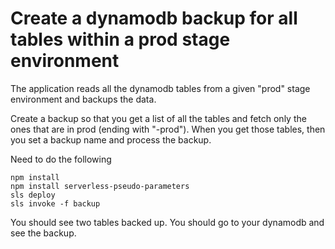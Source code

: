 # Create a dynamodb backup for all tables within a prod stage environment

The application reads all the dynamodb tables from a given "prod" stage environment and backups the data.

Create a backup so that you get a list of all the tables and fetch only the ones that are in prod (ending with "-prod").  When you get those tables, then you set a backup name and process the backup.

Need to do the following
```
npm install
npm install serverless-pseudo-parameters
sls deploy
sls invoke -f backup
```

You should see two tables backed up.  You should go to your dynamodb and see the backup.